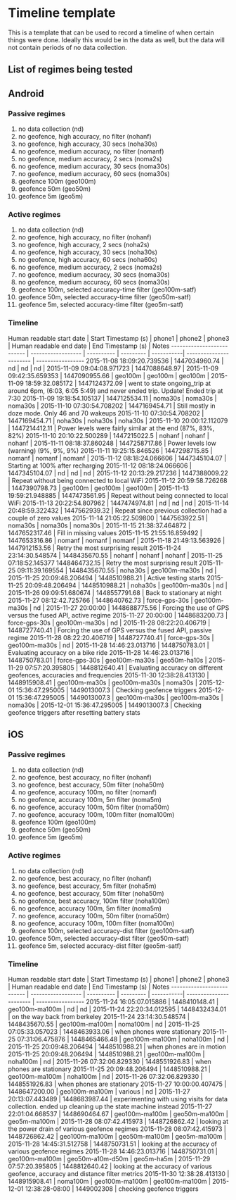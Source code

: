 # Timeline template

This is a template that can be used to record a timeline of when certain things were done.
Ideally this would be in the data as well, but the data will not contain
periods of no data collection.

## List of regimes being tested

## Android
### Passive regimes
1. no data collection (nd)
2. no geofence, high accuracy, no filter (nohanf)
2. no geofence, high accuracy, 30 secs (noha30s)
2. no geofence, medium accuracy, no filter (nomanf)
3. no geofence, medium accuracy, 2 secs (noma2s)
3. no geofence, medium accuracy, 30 secs (noma30s)
3. no geofence, medium accuracy, 60 secs (noma30s)
4. geofence 100m (geo100m)
4. geofence 50m (geo50m)
4. geofence 5m (geo5m)

### Active regimes
1. no data collection (nd)
2. no geofence, high accuracy, no filter (nohanf)
2. no geofence, high accuracy, 2 secs (noha2s)
2. no geofence, high accuracy, 30 secs (noha30s)
2. no geofence, high accuracy, 60 secs (noha60s)
3. no geofence, medium accuracy, 2 secs (noma2s)
3. no geofence, medium accuracy, 30 secs (noma30s)
3. no geofence, medium accuracy, 60 secs (noma30s)
2. geofence 100m, selected accuracy-time filter (geo100m-satf)
4. geofence 50m, selected accuracy-time filter (geo50m-satf)
4. geofence 5m, selected accuracy-time filter (geo5m-satf)

### Timeline
Human readable start date  | Start Timestamp (s) | phone1     | phone2    | phone3 | Human readable end date | End Timestamp (s)  | Notes
-------------------------- | ------------------  | ---------- | --------- | -----------| ----------------------- | ----------------- 
2015-11-08 18:09:20.739536 | 1447034960.74       | nd        | nd        | nd      | 2015-11-09 09:04:08.971723 | 1447088648.97 |
2015-11-09 09:42:35.659353 | 1447090955.66       | geo100m   | geo100m   | geo100m | 2015-11-09 18:59:32.085172 | 1447124372.09 | went to state ongoing_trip at around 6pm, (6:03, 6:05 5:49) and never ended trip. Update! Ended trip at 7:30
2015-11-09 19:18:54.105137 | 1447125534.11       | noma30s | noma30s | noma30s | 2015-11-10 07:30:54.708202 | 1447169454.71 | Still mostly in doze mode. Only 46 and 70 wakeups
2015-11-10 07:30:54.708202 | 1447169454.71       | noha30s | noha30s | noha30s | 2015-11-10 20:00:12.112079 | 1447214412.11 | Power levels were fairly similar at the end (87%, 83%, 82%)
2015-11-10 20:10:22.500289 | 1447215022.5        | nohanf  | nohanf  | nohanf  | 2015-11-11 08:18:37.860248 | 1447258717.86 | Power levels low (warning) (9%, 9%, 9%)
2015-11-11 19:25:15.846526 | 1447298715.85       | nomanf  | nomanf  | nomanf  | 2015-11-12 08:18:24.066606 | 1447345104.07 | Starting at 100% after recharging
2015-11-12 08:18:24.066606 | 1447345104.07       | nd      | nd      | nd      | 2015-11-12 20:13:29.217236 | 1447388009.22 | Repeat without being connected to local WiFi
2015-11-12 20:59:58.726268 | 1447390798.73       | geo100m | geo100m | geo100m | 2015-11-13 19:59:21.948885 | 1447473561.95 | Repeat without being connected to local WiFi
2015-11-13 20:22:54.807962 | 1447474974.81       | nd | nd | nd | 2015-11-14 20:48:59.322432 | 1447562939.32 | Repeat since previous collection had a couple of zero values
2015-11-14 21:05:22.509800 | 1447563922.51       | noma30s | noma30s | noma30s | 2015-11-15 21:38:37.464872 | 1447652317.46 | Fill in missing values
2015-11-15 21:55:16.859492 | 1447653316.86       | nomanf | nomanf | nomanf | 2015-11-18 21:49:13.563926 | 1447912153.56 | Retry the most surprising result
2015-11-24 23:14:30.548574 | 1448435670.55       | nohanf | nohanf | nohanf | 2015-11-25 07:18:52.145377 1448464732.15 | Retry the most surprising result
2015-11-25 09:11:39.169554 | 1448435670.55       | noha30s | geo100m-ma30s  | nd | 2015-11-25 20:09:48.206494 | 1448510988.21 | Active testing starts
2015-11-25 20:09:48.206494 | 1448510988.21       | noha30s | geo100m-ma30s  | nd | 2015-11-26 09:09:51.680674 | 1448557791.68 | Back to stationary at night
2015-11-27 08:12:42.725766 | 1448640762.73       | force-gps-30s | geo100m-ma30s | nd | 2015-11-27 20:00:00 | 1448688775.56 | Forcing the use of GPS versus the fused API, active regime
2015-11-27 20:00:00 | 1448683200.73       | force-gps-30s | geo100m-ma30s | nd | 2015-11-28 08:22:20.406719 | 1448727740.41 | Forcing the use of GPS versus the fused API, passive regime
2015-11-28 08:22:20.406719 | 1448727740.41 | force-gps-30s | geo100m-ma30s | nd | 2015-11-28 14:46:23.013716 | 1448750783.01 | Evaluating accuracy on a bike ride
2015-11-28 14:46:23.013716 | 1448750783.01 | force-gps-30s | geo100m-ma30s | geo50m-ha10s | 2015-11-29 07:57:20.395805 | 1448812640.41 | Evaluating accuracy on different geofences, accuracies and frequencies
2015-11-30 12:38:28.413130 | 1448915908.41 | geo100m-ma30s | geo100m-ma30s | noma30s | 2015-12-01 15:36:47.295005 | 1449013007.3 | Checking geofence triggers
2015-12-01 15:36:47.295005 | 1449013007.3 | geo100m-ma30s | geo100m-ma30s | noma30s | 2015-12-01 15:36:47.295005 | 1449013007.3 | Checking geofence triggers after resetting battery stats

## iOS
### Passive regimes
1. no data collection (nd)
2. no geofence, best accuracy, no filter (nohanf)
2. no geofence, best accuracy, 50m filter (noha50m)
3. no geofence, accuracy 100m, no filter (nomanf)
3. no geofence, accuracy 100m, 5m filter (noma5m)
3. no geofence, accuracy 100m, 50m filter (noma50m)
3. no geofence, accuracy 100m, 100m filter (noma100m)
4. geofence 100m (geo100m)
4. geofence 50m (geo50m)
4. geofence 5m (geo5m)

### Active regimes
1. no data collection (nd)
2. no geofence, best accuracy, no filter (nohanf)
2. no geofence, best accuracy, 5m filter (noha5m)
2. no geofence, best accuracy, 50m filter (noha50m)
2. no geofence, best accuracy, 100m filter (noha100m)
3. no geofence, accuracy 100m, 5m filter (noma5m)
3. no geofence, accuracy 100m, 50m filter (noma50m)
3. no geofence, accuracy 100m, 100m filter (noma100m)
2. geofence 100m, selected accuracy-dist filter (geo100m-satf)
4. geofence 50m, selected accuracy-dist filter (geo50m-satf)
4. geofence 5m, selected accuracy-dist filter (geo5m-satf)


### Timeline
Human readable start date  | Start Timestamp (s) | phone1     | phone2    | phone3 | Human readable end date | End Timestamp (s)  | Notes
-------------------------- | ------------------  | ---------- | --------- | -----------| ----------------------- | ----------------- 
2015-11-24 16:05:07.015886 | 1448410148.41 | geo100m-ma100m | nd          | nd        | 2015-11-24 22:20:34.012595 | 1448432434.01 | on the way back from berkeley
2015-11-24 23:14:30.548574 | 1448435670.55 | geo100m-ma100m | noma100m    | nd        | 2015-11-25 07:05:33.057023 | 1448463933.06 | when phones were stationary
2015-11-25 07:31:06.475876 | 1448465466.48 | geo100m-ma100m | noha100m    | nd        | 2015-11-25 20:09:48.206494 | 1448510988.21 | when phones are in motion
2015-11-25 20:09:48.206494 | 1448510988.21 | geo100m-ma100m | noha100m    | nd        | 2015-11-26 07:32:06.829330 | 1448551926.83 | when phones are stationary
2015-11-25 20:09:48.206494 | 1448510988.21 | geo100m-ma100m | noha100m    | nd        | 2015-11-26 07:32:06.829330 | 1448551926.83 | when phones are stationary
2015-11-27 10:00:00.407475 | 1448647200.00 | geo100m-ma100m | various    | nd        | 2015-11-27 20:13:07.443489 | 1448683987.44 | experimenting with using visits for data collection. ended up cleaning up the state machine instead
2015-11-27 22:01:04.668537 | 1448690464.67 | geo100m-ma100m | geo50m-ma100m | geo5m-ma100m | 2015-11-28 08:07:42.415973 | 1448726862.42 | looking at the power drain of various geofence regimes
2015-11-28 08:07:42.415973 | 1448726862.42 | geo100m-ma100m | geo50m-ma100m | geo5m-ma100m | 2015-11-28 14:45:31.512758 | 1448750731.51 | looking at the accuracy of various geofence regimes
2015-11-28 14:46:23.013716 | 1448750731.01 | geo100m-ma100m | geo50m-a10m-d50m | geo5m-ha5m | 2015-11-29 07:57:20.395805 | 1448812640.42 | looking at the accuracy of various geofence, accuracy and distance filter metrics
2015-11-30 12:38:28.413130 | 1448915908.41 | noma100m | geo100m-ma100m | geo100m-ma100m | 2015-12-01 12:38:28-08:00 | 1449002308 | checking geofence triggers
